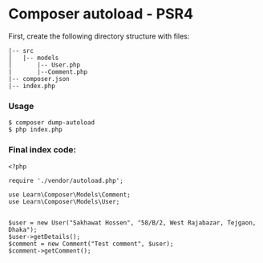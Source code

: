 # Composer autoload - PSR4

First, create the following directory structure with files:

    |-- src
    │   |-- models
    │       |-- User.php
    |       |--Comment.php
    |-- composer.json
    |-- index.php

### Usage

    $ composer dump-autoload
    $ php index.php

### Final index code:

    <?php

    require './vendor/autoload.php';

    use Learn\Composer\Models\Comment;
    use Learn\Composer\Models\User;


    $user = new User("Sakhawat Hossen", "58/B/2, West Rajabazar, Tejgaon, Dhaka");
    $user->getDetails();
    $comment = new Comment("Test comment", $user);
    $comment->getComment();
